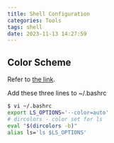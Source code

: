 ```yaml
---
title: Shell Configuration
categories: Tools
tags: shell
date: 2023-11-13 14:27:59
---
```


## Color Scheme

Refer to [the link](https://askubuntu.com/questions/466198/how-do-i-change-the-color-for-directories-with-ls-in-the-console).

Add these three lines to ~/.bashrc

```bash
$ vi ~/.bashrc
export LS_OPTIONS='--color=auto'
# dircolors - color set for ls
eval "$(dircolors -b)"
alias ls='ls $LS_OPTIONS'
```

